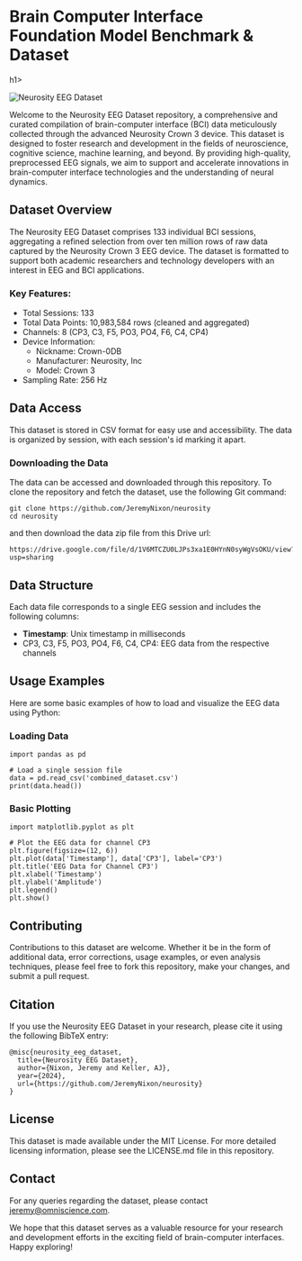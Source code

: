 <p align="center">
  <h1><strong>Brain Computer Interface Foundation Model Benchmark & Dataset</strong></h1>h1>
</p>

![Neurosity EEG Dataset](https://i.imgur.com/CUZb72p.png)

Welcome to the Neurosity EEG Dataset repository, a comprehensive and curated compilation of brain-computer interface (BCI) data meticulously collected through the advanced Neurosity Crown 3 device. This dataset is designed to foster research and development in the fields of neuroscience, cognitive science, machine learning, and beyond. By providing high-quality, preprocessed EEG signals, we aim to support and accelerate innovations in brain-computer interface technologies and the understanding of neural dynamics.

## Dataset Overview
The Neurosity EEG Dataset comprises 133 individual BCI sessions, aggregating a refined selection from over ten million rows of raw data captured by the Neurosity Crown 3 EEG device. The dataset is formatted to support both academic researchers and technology developers with an interest in EEG and BCI applications.

### Key Features:
- Total Sessions: 133
- Total Data Points: 10,983,584 rows (cleaned and aggregated)
- Channels: 8 (CP3, C3, F5, PO3, PO4, F6, C4, CP4)
- Device Information:
    - Nickname: Crown-0DB
    - Manufacturer: Neurosity, Inc
    - Model: Crown 3
- Sampling Rate: 256 Hz

## Data Access
This dataset is stored in CSV format for easy use and accessibility. The data is organized by session, with each session's id marking it apart.

### Downloading the Data
The data can be accessed and downloaded through this repository. To clone the repository and fetch the dataset, use the following Git command:


```
git clone https://github.com/JeremyNixon/neurosity
cd neurosity
```

and then download the data zip file from this Drive url:

```
https://drive.google.com/file/d/1V6MTCZU0LJPs3xa1E0HYnN0syWgVsOKU/view?usp=sharing
```

## Data Structure
Each data file corresponds to a single EEG session and includes the following columns:

- <b>Timestamp</b>: Unix timestamp in milliseconds
- CP3, C3, F5, PO3, PO4, F6, C4, CP4: EEG data from the respective channels

## Usage Examples
Here are some basic examples of how to load and visualize the EEG data using Python:

### Loading Data
```
import pandas as pd

# Load a single session file
data = pd.read_csv('combined_dataset.csv')
print(data.head())
```

### Basic Plotting
```
import matplotlib.pyplot as plt

# Plot the EEG data for channel CP3
plt.figure(figsize=(12, 6))
plt.plot(data['Timestamp'], data['CP3'], label='CP3')
plt.title('EEG Data for Channel CP3')
plt.xlabel('Timestamp')
plt.ylabel('Amplitude')
plt.legend()
plt.show()
```

## Contributing
Contributions to this dataset are welcome. Whether it be in the form of additional data, error corrections, usage examples, or even analysis techniques, please feel free to fork this repository, make your changes, and submit a pull request.

## Citation
If you use the Neurosity EEG Dataset in your research, please cite it using the following BibTeX entry:
```
@misc{neurosity_eeg_dataset,
  title={Neurosity EEG Dataset},
  author={Nixon, Jeremy and Keller, AJ},
  year={2024},
  url={https://github.com/JeremyNixon/neurosity}
}
```

## License
This dataset is made available under the MIT License. For more detailed licensing information, please see the LICENSE.md file in this repository.

## Contact
For any queries regarding the dataset, please contact jeremy@omniscience.com.

We hope that this dataset serves as a valuable resource for your research and development efforts in the exciting field of brain-computer interfaces. Happy exploring!